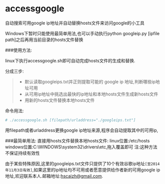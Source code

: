 accessgoogle
============

自动搜索可用google ip地址并自动替换hosts文件来访问google的小工具

Windows下暂时只能使用最简单用法,也可以手动执行python googleip.py [ipfile path]之后再用当前目录的hosts文件替换 

###使用方法:

linux下执行accessgoogle.sh即可自动完成hosts文件的生成和替换.

分成三步:

>* 默认读取googleips.txt并正则提取可能的 google ip 地址,判断哪些ip地址可用
>* 从可用ip地址中挑选出最快的ip地址和本地hosts文件生成新hosts文件
>* 用新的hosts文件替换本地hosts文件

命令用法:

```bash
# ./accessgoogle.sh [filepath/urladdress="./googleips.txt"]
```

用filepath或者urladdress更换google ip地址来源,程序会自动提取其中的可用ip,


###最简单用法:
直接用hosts文件替换本地hosts文件:
linux位置:/etc/hosts
windows位置:C:\WINDOWS\system32\drivers\etc,拖入覆盖即可
注:这种方法不保证持续有效性


由于某些特殊原因,这里的googleips.txt文件只提供了10个有效谷歌ip地址`[至2014年11月3日有效]`,如果这里的ip地址均不可用或者愿意提供给作者新的可用google ip地址,欢迎联系本人.邮箱地址:hscaizh@gmail.com.

